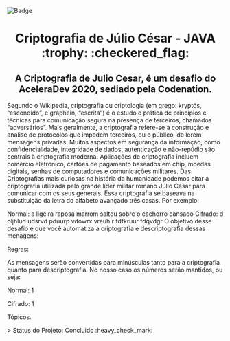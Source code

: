 ![Badge](https://img.shields.io/static/v1?label=JAVA&message=framework&color=red&style=for-the-badge&logo=JAVA)


<h1 align="center"> Criptografia de Júlio César - JAVA :trophy: :checkered_flag: </h1>

<h2 align="center"> A Criptografia de Julio Cesar, é um desafio do AceleraDev 2020, sediado pela  Codenation. </h2> 

<p align="justify"> 

Segundo o Wikipedia, criptografia ou criptologia (em grego: kryptós, “escondido”, e gráphein, “escrita”) é o estudo e prática de princípios e técnicas para comunicação segura na presença de terceiros, chamados “adversários”. Mais geralmente, a criptografia refere-se à construção e análise de protocolos que impedem terceiros, ou o público, de lerem mensagens privadas. Muitos aspectos em segurança da informação, como confidencialidade, integridade de dados, autenticação e não-repúdio são centrais à criptografia moderna. Aplicações de criptografia incluem comércio eletrônico, cartões de pagamento baseados em chip, moedas digitais, senhas de computadores e comunicações militares. Das Criptografias mais curiosas na história da humanidade podemos citar a criptografia utilizada pelo grande líder militar romano Júlio César para comunicar com os seus generais. Essa criptografia se baseava na substituição da letra do alfabeto avançado três casas. Por exemplo:

Normal: a ligeira raposa marrom saltou sobre o cachorro cansado
Cifrado: d oljhlud udsrvd pduurp vdowrx vreuh r fdfkruur fdqvdgr
O objetivo desse desafio é que você automatiza a criptografia e descriptografia dessas menagens:

Regras:

As mensagens serão convertidas para minúsculas tanto para a criptografia quanto para descriptografia.
No nosso caso os números serão mantidos, ou seja:</p>
<p>Normal: 1</p>
<p>Cifrado: 1</p>
<p>Tópicos.</p>



<p>
> Status do Projeto: Concluido :heavy_check_mark:
</p>

